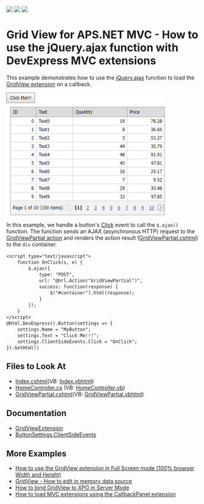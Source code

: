 <!-- default badges list -->
![](https://img.shields.io/endpoint?url=https://codecentral.devexpress.com/api/v1/VersionRange/128567137/20.2.7%2B)
[![](https://img.shields.io/badge/Open_in_DevExpress_Support_Center-FF7200?style=flat-square&logo=DevExpress&logoColor=white)](https://supportcenter.devexpress.com/ticket/details/E4063)
[![](https://img.shields.io/badge/📖_How_to_use_DevExpress_Examples-e9f6fc?style=flat-square)](https://docs.devexpress.com/GeneralInformation/403183)
<!-- default badges end -->

# Grid View for APS.NET MVC - How to use the jQuery.ajax function with DevExpress MVC extensions



This example demonstrates how to use the [jQuery.ajax](https://api.jquery.com/jquery.ajax/) function to load the [GridView extension](https://docs.devexpress.com/AspNetMvc/8966/components/grid-view) on a callback.

![A sample grid](images/grid-created-on-callback.png)

In this example, we handle a button's [Click](https://docs.devexpress.com/AspNet/DevExpress.Web.ButtonClientSideEvents.Click) event to call the `$.ajax()` function. The function sends an AJAX (asynchronous HTTP) request to the [GridViewPartial action](https://github.com/DevExpress-Examples/mvc-gridview-jqueryajax-function/blob/aefdc4cc44f29d8f03a8a4a0ed518bccb9143b48/CS/AjaxSupport/Controllers/HomeController.cs#L13) and renders the action result ([GridViewPartial.cshtml](./CS/AjaxSupport/Views/Home/GridViewPartial.cshtml)) to the `div` container.

```cshtml
<script type="text/javascript">
    function OnClick(s, e) {
        $.ajax({
            type: "POST",
            url: "@Url.Action("GridViewPartial")",
            success: function(response) {
                $("#container").html(response);
            }
        });
    }
</script>
@Html.DevExpress().Button(settings => {
    settings.Name = "MyButton";
    settings.Text = "Click Me!!!";
    settings.ClientSideEvents.Click = "OnClick";
}).GetHtml()
```

## Files to Look At

* [Index.cshtml](./CS/AjaxSupport/Views/Home/Index.cshtml)(VB: [Index.vbhtml](./VB/AjaxSupport/Views/Home/Index.vbhtml))
* [HomeController.cs](./CS/AjaxSupport/Controllers/HomeController.cs) (VB: [HomeController.vb](./VB/AjaxSupport/Controllers/HomeController.vb))
* [GridViewPartial.cshtml](./CS/AjaxSupport/Views/Home/GridViewPartial.cshtml)(VB: [GridViewPartial.vbhtml](./VB/AjaxSupport/Views/Home/GridViewPartial.vbhtml))

## Documentation

* [GridViewExtension](https://docs.devexpress.com/AspNetMvc/DevExpress.Web.Mvc.GridViewExtension)
* [ButtonSettings.ClientSideEvents](https://docs.devexpress.com/AspNetMvc/DevExpress.Web.Mvc.ButtonSettings.ClientSideEvents)

## More Examples

* [How to use the GridView extension in Full Screen mode (100% browser Width and Height)](https://github.com/DevExpress-Examples/how-to-use-the-gridview-extension-in-a-full-screen-mode-100-browser-width-and-height-e3958)
* [GridView - How to edit in memory data source](https://github.com/DevExpress-Examples/gridview-how-to-edit-in-memory-data-source-e3983)
* [How to bind GridView to XPO in Server Mode](https://github.com/DevExpress-Examples/how-to-bind-gridview-to-xpo-in-server-mode-e2836)
* [How to load MVC extensions using the CallbackPanel extension](https://github.com/DevExpress-Examples/how-to-load-mvc-extensions-using-the-callbackpanel-extension-e2927)
